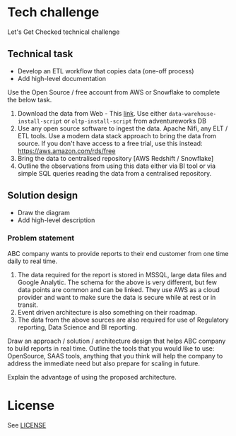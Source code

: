 # Tech challenge

Let's Get Checked technical challenge

## Technical task

* Develop an ETL workflow that copies data (one-off process)
* Add high-level documentation

Use the Open Source / free account from AWS or Snowflake to complete the below task.

1. Download the data from Web - This [link](https://github.com/microsoft/sql-server-samples/tree/master/samples/databases). Use either `data-warehouse-install-script` or `oltp-install-script` from adventureworks DB
1. Use any open source software to ingest the data. Apache Nifi, any ELT / ETL tools.
Use a modern data stack approach to bring the data from source.
If you don't have access to a free trial, use this instead: https://aws.amazon.com/rds/free
1. Bring the data to centralised repository [AWS Redshift / Snowflake]
1. Outline the observations from using this data either via BI tool or via simple SQL queries
reading the data from a centralised repository.

## Solution design

* Draw the diagram
* Add high-level description

### Problem statement

ABC company wants to provide reports to their end customer from one time daily to real time.

1. The data required for the report is stored in MSSQL, large data files and Google Analytic.
The schema for the above is very different, but few data points are common and can be linked.
They use AWS as a cloud provider and want to make sure the data is secure while at rest or in transit.
1. Event driven architecture is also something on their roadmap.
1. The data from the above sources are also required for use of Regulatory reporting, Data Science and BI reporting.

Draw an approach / solution / architecture design that helps ABC company to build reports in real time.
Outline the tools that you would like to use: OpenSource, SAAS tools, anything that
you think will help the company to address the immediate need but also prepare for scaling in future.

Explain the advantage of using the proposed architecture.

# License

See [LICENSE](LICENSE)
